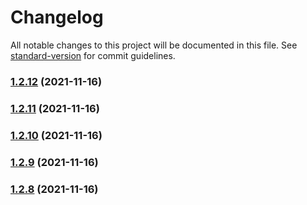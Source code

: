 # Changelog

All notable changes to this project will be documented in this file. See [standard-version](https://github.com/conventional-changelog/standard-version) for commit guidelines.

### [1.2.12](https://github.com/destinio/destin/compare/v1.2.11...v1.2.12) (2021-11-16)

### [1.2.11](https://github.com/destinio/destin/compare/v1.2.10...v1.2.11) (2021-11-16)

### [1.2.10](https://github.com/destinio/destin/compare/v1.2.9...v1.2.10) (2021-11-16)

### [1.2.9](https://github.com/destinio/destin/compare/v1.2.8...v1.2.9) (2021-11-16)

### [1.2.8](https://github.com/destinio/destin/compare/v1.1.5...v1.2.8) (2021-11-16)
